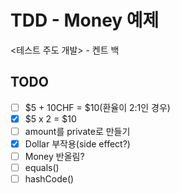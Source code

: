 # TDD - Money 예제

<테스트 주도 개발> - 켄트 백

## TODO
* [ ] $5 + 10CHF = $10(환율이 2:1인 경우)
* [x] $5 x 2 = $10
* [ ] amount를 private로 만들기
* [x] Dollar 부작용(side effect?)
* [ ] Money 반올림?
* [ ] equals()
* [ ] hashCode()